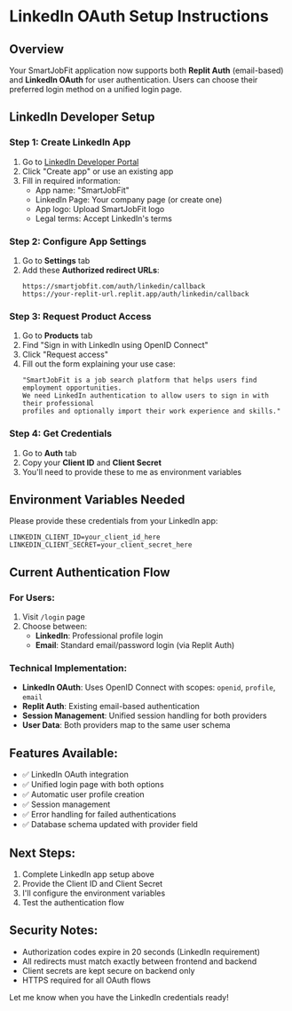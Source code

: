 # LinkedIn OAuth Setup Instructions

## Overview
Your SmartJobFit application now supports both **Replit Auth** (email-based) and **LinkedIn OAuth** for user authentication. Users can choose their preferred login method on a unified login page.

## LinkedIn Developer Setup

### Step 1: Create LinkedIn App
1. Go to [LinkedIn Developer Portal](https://developer.linkedin.com/)
2. Click "Create app" or use an existing app
3. Fill in required information:
   - App name: "SmartJobFit"
   - LinkedIn Page: Your company page (or create one)
   - App logo: Upload SmartJobFit logo
   - Legal terms: Accept LinkedIn's terms

### Step 2: Configure App Settings
1. Go to **Settings** tab
2. Add these **Authorized redirect URLs**:
   ```
   https://smartjobfit.com/auth/linkedin/callback
   https://your-replit-url.replit.app/auth/linkedin/callback
   ```

### Step 3: Request Product Access
1. Go to **Products** tab
2. Find "Sign in with LinkedIn using OpenID Connect"
3. Click "Request access"
4. Fill out the form explaining your use case:
   ```
   "SmartJobFit is a job search platform that helps users find employment opportunities. 
   We need LinkedIn authentication to allow users to sign in with their professional 
   profiles and optionally import their work experience and skills."
   ```

### Step 4: Get Credentials
1. Go to **Auth** tab
2. Copy your **Client ID** and **Client Secret**
3. You'll need to provide these to me as environment variables

## Environment Variables Needed

Please provide these credentials from your LinkedIn app:

```
LINKEDIN_CLIENT_ID=your_client_id_here
LINKEDIN_CLIENT_SECRET=your_client_secret_here
```

## Current Authentication Flow

### For Users:
1. Visit `/login` page
2. Choose between:
   - **LinkedIn**: Professional profile login
   - **Email**: Standard email/password login (via Replit Auth)

### Technical Implementation:
- **LinkedIn OAuth**: Uses OpenID Connect with scopes: `openid`, `profile`, `email`
- **Replit Auth**: Existing email-based authentication
- **Session Management**: Unified session handling for both providers
- **User Data**: Both providers map to the same user schema

## Features Available:
- ✅ LinkedIn OAuth integration
- ✅ Unified login page with both options
- ✅ Automatic user profile creation
- ✅ Session management
- ✅ Error handling for failed authentications
- ✅ Database schema updated with provider field

## Next Steps:
1. Complete LinkedIn app setup above
2. Provide the Client ID and Client Secret
3. I'll configure the environment variables
4. Test the authentication flow

## Security Notes:
- Authorization codes expire in 20 seconds (LinkedIn requirement)
- All redirects must match exactly between frontend and backend
- Client secrets are kept secure on backend only
- HTTPS required for all OAuth flows

Let me know when you have the LinkedIn credentials ready!